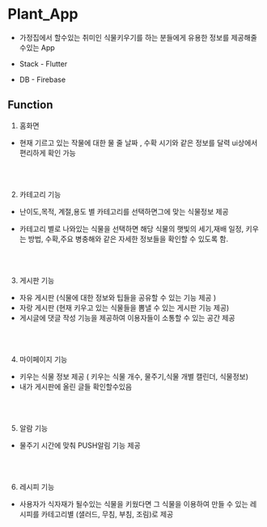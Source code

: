 # Plant_App


- 가정집에서 할수있는 취미인 식물키우기를 하는 분들에게 유용한 정보를 제공해줄수있는 App



- Stack - Flutter


- DB - Firebase



## Function




1. 홈화면 
- 현재 기르고 있는 작물에 대한 물 줄 날짜 , 수확 시기와 같은 정보를 달력 ui상에서 편리하게 확인 가능


<br/><br/>


2. 카테고리 기능 


- 난이도,목적, 계절,용도 별 카테고리를 선택하면그에 맞는 식물정보 제공 



- 카테고리 별로 나와있는 식물을 선택하면 해당 식물의 햇빛의 세기,재배 일정, 키우는 방법, 수확,주요 병충해와 같은 자세한 정보들을 확인할 수 있도록 함.



<br/><br/>


3. 게시판 기능
- 자유 게시판 (식물에 대한 정보와 팁들을 공유할 수 있는 기능 제공 )
- 자랑 게시판 (현재 키우고 있는 식물들을 뽐낼 수 있는 게시판 기능 제공)
- 게시글에 댓글 작성 기능을 제공하여 이용자들이 소통할 수 있는 공간 제공




<br/><br/>



4. 마이페이지 기능
- 키우는 식물 정보 제공 ( 키우는 식물 개수,  물주기,식물 개별 캘린더, 식물정보)
- 내가 게시판에 올린 글들 확인할수있음



<br/><br/>




5. 알람 기능
- 물주기 시간에 맞춰 PUSH알림 기능 제공


<br/><br/>




6. 레시피 기능
- 사용자가 식자재가 될수있는 식물을 키웠다면 그 식물을 이용하여 만들 수 있는 레시피를 카테고리별 (샐러드, 무침, 부침, 조림)로 제공 









